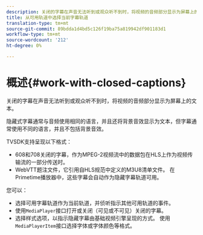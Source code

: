 ```yaml
---
description: 关闭的字幕在声音无法听到或观众听不到时，将视频的音频部分显示为屏幕上的文本。
title: 从可用轨道中选择当前字幕轨道
translation-type: tm+mt
source-git-commit: 89bdda1d4bd5c126f19ba75a819942df901183d1
workflow-type: tm+mt
source-wordcount: '212'
ht-degree: 0%

---
```



# 概述{#work-with-closed-captions}

关闭的字幕在声音无法听到或观众听不到时，将视频的音频部分显示为屏幕上的文本。

隐藏式字幕通常与音频使用相同的语言，并且还将背景音效显示为文本，但字幕通常使用不同的语言，并且不包括背景音效。

TVSDK支持呈现以下格式：

* 608和708关闭的字幕，作为MPEG-2视频流中的数据包在HLS上作为视频传输流的一部分传送时。
* WebVTT题注文件，它引用自HLS规范中定义的M3U8清单文件。 在Primetime播放器中，这些字幕会自动作为隐藏字幕轨道可用。

您可以：

* 选择可用字幕轨道作为当前轨道，并侦听指示其他可用轨道的事件。
* 使用`MediaPlayer`接口打开或关闭（可见或不可见）关闭的字幕。
* 选择样式选项，以指示隐藏字幕由基础视频引擎呈现的方式。 使用`MediaPlayerItem`接口选择字体或字体颜色等格式。
